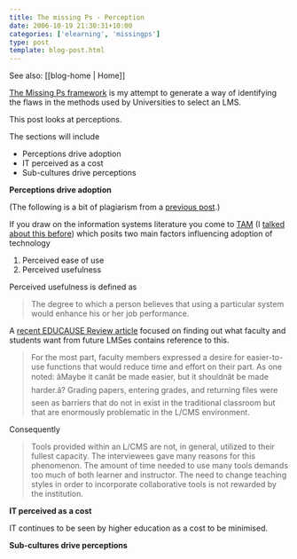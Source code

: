 ```yaml
---
title: The missing Ps - Perception
date: 2006-10-19 21:30:31+10:00
categories: ['elearning', 'missingps']
type: post
template: blog-post.html
---
```


See also: [[blog-home | Home]]

[The Missing Ps framework](http://cq-pan.cqu.edu.au/david-jones/blog/?p=52) is my attempt to generate a way of identifying the flaws in the methods used by Universities to select an LMS.

This post looks at perceptions.

The sections will include

- Perceptions drive adoption
- IT perceived as a cost
- Sub-cultures drive perceptions

**Perceptions drive adoption**

(The following is a bit of plagiarism from a [previous post](http://cq-pan.cqu.edu.au/david-jones/blog/?p=48).)

If you draw on the information systems literature you come to [TAM](http://en.wikipedia.org/wiki/Technology_acceptance_model) (I [talked about this before](http://cq-pan.cqu.edu.au/david-jones/blog/?p=48)) which posits two main factors influencing adoption of technology

1. Perceived ease of use
2. Perceived usefulness

Perceived usefulness is defined as

> The degree to which a person believes that using a particular system would enhance his or her job performance.

A [recent EDUCAUSE Review article](http://www.educause.edu/er/erm06/erm0643.asp) focused on finding out what faculty and students want from future LMSes contains reference to this.

> For the most part, faculty members expressed a desire for easier-to-use functions that would reduce time and effort on their part. As one noted: âMaybe it canât be made easier, but it shouldnât be made harder.â? Grading papers, entering grades, and returning files were seen as barriers that do not in exist in the traditional classroom but that are enormously problematic in the L/CMS environment.

Consequently

> Tools provided within an L/CMS are not, in general, utilized to their fullest capacity. The interviewees gave many reasons for this phenomenon. The amount of time needed to use many tools demands too much of both learner and instructor. The need to change teaching styles in order to incorporate collaborative tools is not rewarded by the institution.

**IT perceived as a cost**

IT continues to be seen by higher education as a cost to be minimised.

**Sub-cultures drive perceptions**